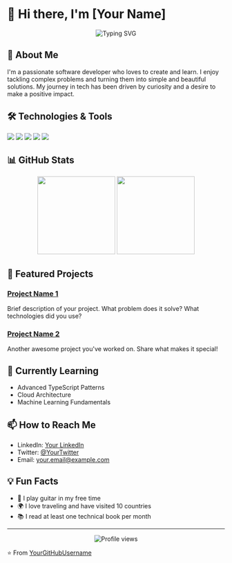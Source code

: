 # 👋 Hi there, I'm [Your Name]

<div align="center">
  <img src="https://readme-typing-svg.demolab.com?font=Fira+Code&pause=1000&color=2C8DFF&center=true&vCenter=true&width=435&lines=Full+Stack+Developer;Always+learning+new+things;Open+Source+Enthusiast" alt="Typing SVG" />
</div>

## 🚀 About Me
I'm a passionate software developer who loves to create and learn. I enjoy tackling complex problems and turning them into simple and beautiful solutions. My journey in tech has been driven by curiosity and a desire to make a positive impact.

## 🛠️ Technologies & Tools
![](https://img.shields.io/badge/Code-JavaScript-informational?style=flat&logo=javascript&logoColor=white&color=2bbc8a)
![](https://img.shields.io/badge/Code-Python-informational?style=flat&logo=python&logoColor=white&color=2bbc8a)
![](https://img.shields.io/badge/Code-React-informational?style=flat&logo=react&logoColor=white&color=2bbc8a)
![](https://img.shields.io/badge/Tools-Docker-informational?style=flat&logo=docker&logoColor=white&color=2bbc8a)
![](https://img.shields.io/badge/Tools-Kubernetes-informational?style=flat&logo=kubernetes&logoColor=white&color=2bbc8a)

## 📊 GitHub Stats
<div align="center">
  <img height="180em" src="https://github-readme-stats.vercel.app/api?username=YourGitHubUsername&show_icons=true&theme=tokyonight&include_all_commits=true&count_private=true"/>
  <img height="180em" src="https://github-readme-stats.vercel.app/api/top-langs/?username=YourGitHubUsername&layout=compact&langs_count=7&theme=tokyonight"/>
</div>

## 🌟 Featured Projects
### [Project Name 1](link-to-project)
Brief description of your project. What problem does it solve? What technologies did you use?

### [Project Name 2](link-to-project)
Another awesome project you've worked on. Share what makes it special!

## 🌱 Currently Learning
- Advanced TypeScript Patterns
- Cloud Architecture
- Machine Learning Fundamentals

## 📫 How to Reach Me
- LinkedIn: [Your LinkedIn](your-linkedin-url)
- Twitter: [@YourTwitter](your-twitter-url)
- Email: your.email@example.com

## 💡 Fun Facts
- 🎸 I play guitar in my free time
- 🌍 I love traveling and have visited 10 countries
- 📚 I read at least one technical book per month

---
<div align="center">
  <img src="https://komarev.com/ghpvc/?username=YourGitHubUsername&label=Profile%20views&color=0e75b6&style=flat" alt="Profile views" />
</div>

⭐️ From [YourGitHubUsername](https://github.com/YourGitHubUsername)
